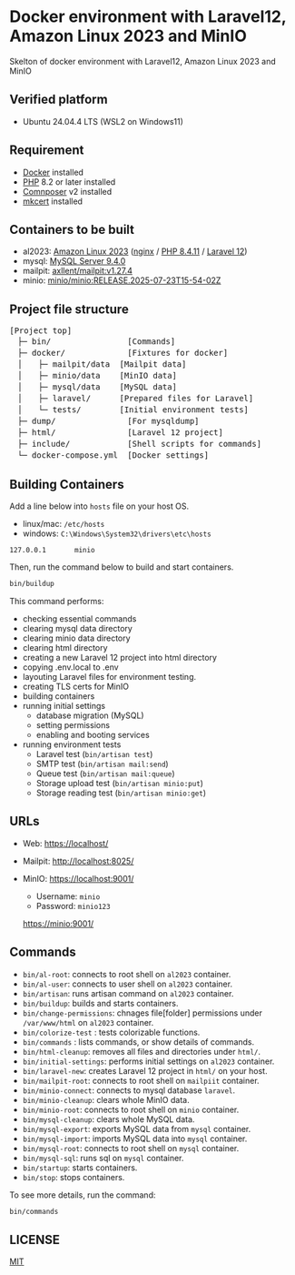 # Docker environment with Laravel12, Amazon Linux 2023 and MinIO

Skelton of docker environment with Laravel12, Amazon Linux 2023 and MinIO

## Verified platform

- Ubuntu 24.04.4 LTS (WSL2 on Windows11)

## Requirement

- [Docker](https://www.docker.com/) installed
- [PHP](https://www.php.net/) 8.2 or later installed
- [Comnposer](https://getcomposer.org/) v2 installed
- [mkcert](https://github.com/FiloSottile/mkcert) installed

## Containers to be built

- al2023: [Amazon Linux 2023](https://hub.docker.com/layers/library/amazonlinux/2023.8.20250808.1/images/sha256-5a065665e78e8de28c7a334f19b7fd9fd7f1888f579462f28b731ae0d30a6f19) ([nginx](https://nginx.org/) / [PHP 8.4.11](https://www.php.net/ChangeLog-8.php#8.4.11) / [Laravel 12](https://laravel.com/docs/12.x))
- mysql: [MySQL Server 9.4.0](https://hub.docker.com/layers/library/mysql/9.4.0/images/sha256-aaae6655f7e4ffb05fb9820075721bfaaf737144ed95e9b9fe0e20583a7a3568)
- mailpit: [axllent/mailpit:v1.27.4](https://hub.docker.com/layers/axllent/mailpit/v1.27.4/images/sha256-ac71e967509f83e0f473bd8e6cac02c5984d7f77ebfef851f67963e598549ddf)
- minio: [minio/minio:RELEASE.2025-07-23T15-54-02Z](https://hub.docker.com/layers/minio/minio/RELEASE.2025-07-23T15-54-02Z/images/sha256-f6efb212cad3b62f78ca02339f16d8bc28d5bb2fbe792dfc21225c6037d2af8b)

## Project file structure

<pre>
[Project top]
　├─ bin/                [Commands]
　├─ docker/             [Fixtures for docker]
　│　　├─ mailpit/data  [Mailpit data]
　│　　├─ minio/data    [MinIO data]
　│　　├─ mysql/data    [MySQL data]
　│　　├─ laravel/      [Prepared files for Laravel]
　│　　└─ tests/        [Initial environment tests]
　├─ dump/               [For mysqldump]
　├─ html/               [Laravel 12 project]
　├─ include/            [Shell scripts for commands]
　└─ docker-compose.yml  [Docker settings]
</pre>

## Building Containers

Add a line below into `hosts` file on your host OS.

- linux/mac: `/etc/hosts`
- windows: `C:\Windows\System32\drivers\etc\hosts`

```
127.0.0.1       minio
```

Then, run the command below to build and start containers.

```bash
bin/buildup
```

This command performs:
- checking essential commands
- clearing mysql data directory
- clearing minio data directory
- clearing html directory
- creating a new Laravel 12 project into html directory
- copying .env.local to .env
- layouting Laravel files for environment testing.
- creating TLS certs for MinIO
- building containers
- running initial settings
    - database migration (MySQL)
    - setting permissions
    - enabling and booting services
- running environment tests
    - Laravel test (`bin/artisan test`)
    - SMTP test (`bin/artisan mail:send`)
    - Queue test (`bin/artisan mail:queue`)
    - Storage upload test (`bin/artisan minio:put`)
    - Storage reading test (`bin/artisan minio:get`)

## URLs

- Web: [https://localhost/](https://localhost/)
- Mailpit: [http://localhost:8025/](http://localhost:8025/)
- MinIO: [https://localhost:9001/](https://localhost:9001/)
    - Username: `minio`
    - Password: `minio123`

    [https://minio:9001/](https://minio:9001/)

## Commands

- `bin/al-root`: connects to root shell on `al2023` container.
- `bin/al-user`: connects to user shell on `al2023` container.
- `bin/artisan`: runs artisan command on `al2023` container.
- `bin/buildup`: builds and starts containers.
- `bin/change-permissions`: chnages file[folder] permissions under `/var/www/html` on `al2023` container.
- `bin/colorize-test` : tests colorizable functions.
- `bin/commands` : lists commands, or show details of commands.
- `bin/html-cleanup`: removes all files and directories under `html/`.
- `bin/initial-settings`: performs initial settings on `al2023` container.
- `bin/laravel-new`: creates Laravel 12 project in `html/` on your host.
- `bin/mailpit-root`: connects to root shell on `mailpiit` container.
- `bin/minio-connect`: connects to mysql database `laravel`.
- `bin/minio-cleanup`: clears whole MinIO data.
- `bin/minio-root`: connects to root shell on `minio` container.
- `bin/mysql-cleanup`: clears whole MySQL data.
- `bin/mysql-export`: exports MySQL data from `mysql` container.
- `bin/mysql-import`: imports MySQL data into `mysql` container.
- `bin/mysql-root`: connects to root shell on `mysql` container.
- `bin/mysql-sql`: runs sql on `mysql` container.
- `bin/startup`: starts containers.
- `bin/stop`: stops containers.

To see more details, run the command:

```bash
bin/commands
```

## LICENSE

[MIT](LICENSE)
